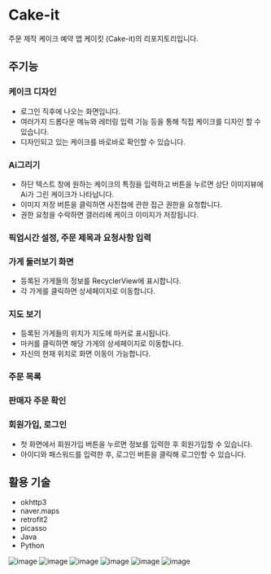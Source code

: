 # Cake-it
주문 제작 케이크 예약 앱 케이킷 (Cake-it)의 리포지토리입니다.


## 주기능
### 케이크 디자인
* 로그인 직후에 나오는 화면입니다.
* 여러가지 드롭다운 메뉴와 레터링 입력 기능 등을 통해 직접 케이크를 디자인 할 수 있습니다.
* 디자인되고 있는 케이크를 바로바로 확인할 수 있습니다.

### Ai그리기
* 하단 텍스트 창에 원하는 케이크의 특징을 입력하고 버튼을 누르면 상단 이미지뷰에 Ai가 그린 케이크가 나타납니다.
* 이미지 저장 버튼을 클릭하면 사진첩에 관한 접근 권한을 요청합니다.
* 권한 요청을 수락하면 갤러리에 케이크 이미지가 저장됩니다.

### 픽업시간 설정, 주문 제목과 요청사항 입력

### 가게 둘러보기 화면
* 등록된 가게들의 정보를 RecyclerView에 표시합니다.
* 각 가게를 클릭하면 상세페이지로 이동합니다.

### 지도 보기
* 등록된 가게들의 위치가 지도에 마커로 표시됩니다.
* 마커를 클릭하면 해당 가게의 상세페이지로 이동합니다.
* 자신의 현재 위치로 화면 이동이 가능합니다.

### 주문 목록

### 판매자 주문 확인

### 회원가입, 로그인
* 첫 화면에서 회원가입 버튼을 누르면 정보를 입력한 후 회원가입할 수 있습니다.
* 아이디와 패스워드를 입력한 후, 로그인 버튼을 클릭해 로그인할 수 있습니다.

## 활용 기술
* okhttp3
* naver.maps
* retrofit2
* picasso
* Java
* Python
  
![image](https://github.com/jiyoonnnnn/Project_Cake-it/assets/113495041/a238fa3c-3312-4aee-870a-c479d1bb0db6)
![image](https://github.com/jiyoonnnnn/Project_Cake-it/assets/113495041/042a21e4-857b-4f2f-a3ff-2df35842bd53)
![image](https://github.com/jiyoonnnnn/Project_Cake-it/assets/113495041/8af4a5eb-7a68-4afb-81a4-348001b2b8af)
![image](https://github.com/jiyoonnnnn/Project_Cake-it/assets/113495041/461606ae-d34c-48a6-9f3d-7903858f3cea)
![image](https://github.com/jiyoonnnnn/Project_Cake-it/assets/113495041/747c876b-9337-4f59-a6c5-548854fce084)
![image](https://github.com/jiyoonnnnn/Project_Cake-it/assets/113495041/88086858-6ba6-457f-bc5f-90541833d89b)
